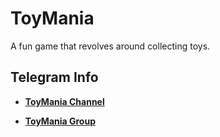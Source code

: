 # ToyMania
 A fun game that revolves around collecting toys.

## Telegram Info

- **[ToyMania Channel](https://t.me/ToyManiaGame)**

- **[ToyMania Group](https://t.me/ToyManiaChat)**
